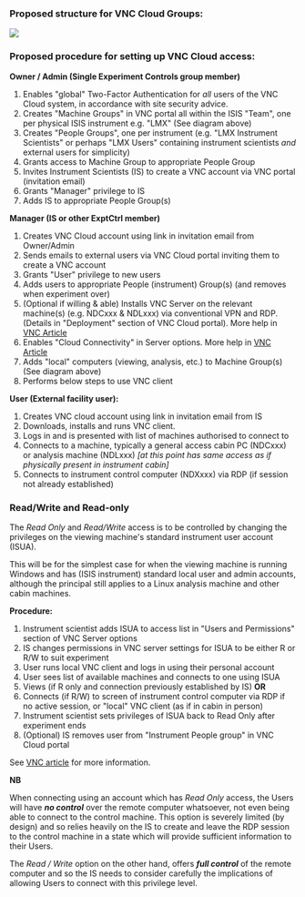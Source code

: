### Proposed structure for VNC Cloud Groups:

![](https://user-images.githubusercontent.com/10550207/86485047-9e0dec00-bd4f-11ea-8802-285f56966a20.png)

### Proposed procedure for setting up VNC Cloud access:

**Owner / Admin (Single Experiment Controls group member)**

1. Enables "global" Two-Factor Authentication for _all_ users of the VNC Cloud system, in accordance with site security advice.
1. Creates "Machine Groups" in VNC portal all within the ISIS "Team", one per physical ISIS instrument e.g. "LMX" (See diagram above)
1. Creates "People Groups", one per instrument (e.g. "LMX Instrument Scientists" or perhaps "LMX Users" containing instrument scientists _and_ external users for simplicity)
1. Grants access to Machine Group to appropriate People Group
1. Invites Instrument Scientists (IS) to create a VNC account via VNC portal (invitation email)
1. Grants "Manager" privilege to IS
1. Adds IS to appropriate People Group(s) 

**Manager (IS or other ExptCtrl member)**

1. Creates VNC Cloud account using link in invitation email from Owner/Admin
1. Sends emails to external users via VNC Cloud portal inviting them to create a VNC account
1. Grants "User" privilege to new users
1. Adds users to appropriate People (instrument) Group(s) (and removes when experiment over)
1. (Optional if willing & able) Installs VNC Server on the relevant machine(s) (e.g. NDCxxx & NDLxxx) via conventional VPN and RDP. (Details in "Deployment" section of VNC Cloud portal).  More help in [VNC Article](https://help.realvnc.com/hc/en-us/articles/360002253198-Installing-and-Removing-VNC-Connect#windows-0-0)
1. Enables "Cloud Connectivity" in Server options. More help in [VNC Article](https://help.realvnc.com/hc/en-us/articles/360002249737-All-About-Cloud-Connections#enabling-cloud-connectivity-on-a-remote-computer-0-1)
1. Adds "local" computers (viewing, analysis, etc.) to Machine Group(s) (See diagram above)
1. Performs below steps to use VNC client

**User (External facility user):**

1. Creates VNC cloud account using link in invitation email from IS
1. Downloads, installs and runs VNC client.
1. Logs in and is presented with list of machines authorised to connect to
1. Connects to a machine, typically a general access cabin PC (NDCxxx) or analysis machine (NDLxxx)
_[at this point has same access as if physically present in instrument cabin]_
1. Connects to instrument control computer (NDXxxx) via RDP (if session not already established)

### Read/Write and Read-only

The _Read Only_ and _Read/Write_ access is to be controlled by changing the privileges on the viewing machine's standard instrument user account (ISUA).

This will be for the simplest case for when the viewing machine is running Windows and has (ISIS instrument) standard local user and admin accounts, although the principal still applies to a Linux analysis machine and other cabin machines.

**Procedure:**

1. Instrument scientist adds ISUA to access list in "Users and Permissions" section of VNC Server options
1. IS changes permissions in VNC server settings for ISUA to be either R or R/W to suit experiment
1. User runs local VNC client and logs in using their personal account
1. User sees list of available machines and connects to one using ISUA
1. Views (if R only and connection previously established by IS) **OR**
1. Connects (if R/W) to screen of instrument control computer via RDP if no active session, or "local" VNC client (as if in cabin in person)
1. Instrument scientist sets privileges of ISUA back to Read Only after experiment ends
1. (Optional) IS removes user from "Instrument People group" in VNC Cloud portal

See [VNC article](https://help.realvnc.com/hc/en-us/articles/360002253618-Managing-Users-and-Session-Permissions-for-VNC-Server) for more information.

**NB**

When connecting using an account which has _Read Only_ access, the Users will have **_no control_** over the remote computer whatsoever, not even being able to connect to the control machine.  This option is severely limited (by design) and so relies heavily on the IS to create and leave the RDP session to the control machine in a state which will provide sufficient information to their Users.  

The _Read / Write_ option on the other hand, offers **_full control_** of the remote computer and so the IS needs to consider carefully the implications of allowing Users to connect with this privilege level.
